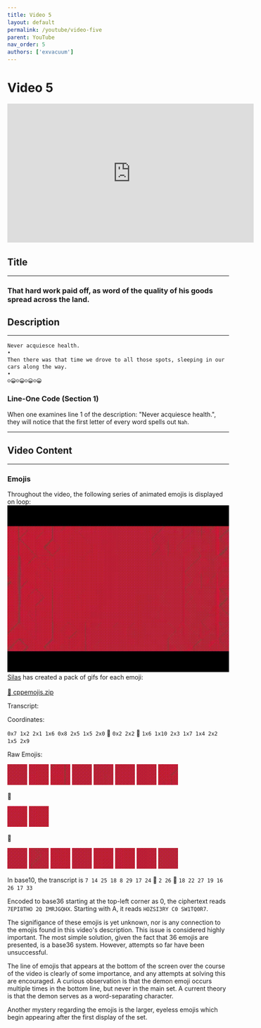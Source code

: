 ```yaml
---
title: Video 5
layout: default
permalink: /youtube/video-five
parent: YouTube
nav_order: 5
authors: ['exvacuum']
---
```


# Video 5
<iframe width="560" height="315" src="https://www.youtube.com/embed/epEQbVw1Gy4" frameborder="0" allow="accelerometer; autoplay; encrypted-media; gyroscope; picture-in-picture" allowfullscreen></iframe>

## Title

---

### That hard work paid off, as word of the quality of his goods spread across the land.

## Description

---

```
Never acquiesce health.
•
Then there was that time we drove to all those spots, sleeping in our cars along the way.
•
☺😀☺😀☺😀☺😀
```

### Line-One Code (Section 1)
When one examines line 1 of the description: "Never acquiesce health.", they will notice that the first letter of every word spells out `Nah`.

---

## Video Content

---

### Emojis

Throughout the video, the following series of animated emojis is displayed on loop:
<br>
![](../assets/img/vid5emojis.gif)
<br>
[Silas](https://github.com/exvacuum) has created a pack of gifs for each emoji:
<br><br>
[:floppy_disk: cppemojis.zip](../assets/img/cppemojis/cppemojis.zip)

Transcript:

Coordinates:

`0x7 1x2 2x1 1x6 0x8 2x5 1x5 2x0` :imp: `0x2 2x2` :imp: `1x6 1x10 2x3 1x7 1x4 2x2 1x5 2x9`


Raw Emojis:

![](../assets/img/cppemojis/0x7.gif) ![](../assets/img/cppemojis/1x2.gif) ![](../assets/img/cppemojis/2x1.gif) ![](../assets/img/cppemojis/1x6.gif)
![](../assets/img/cppemojis/0x8.gif) ![](../assets/img/cppemojis/2x5.gif) ![](../assets/img/cppemojis/1x5.gif) ![](../assets/img/cppemojis/2x0.gif)

:imp:

![](../assets/img/cppemojis/0x2.gif) ![](../assets/img/cppemojis/2x2.gif)

:imp:

![](../assets/img/cppemojis/1x6.gif) ![](../assets/img/cppemojis/1x10.gif) ![](../assets/img/cppemojis/2x3.gif) ![](../assets/img/cppemojis/1x7.gif) 
![](../assets/img/cppemojis/1x4.gif) ![](../assets/img/cppemojis/2x2.gif) ![](../assets/img/cppemojis/1x5.gif) ![](../assets/img/cppemojis/2x9.gif)

In base10, the transcript is `7 14 25 18 8 29 17 24` :imp:  `2 26` :imp: `18 22 27 19 16 26 17 33`

Encoded to base36 starting at the top-left corner as 0, the ciphertext reads `7EPI8THO 2Q IMRJGQHX`. Starting with A, it reads `HOZSI3RY C0 SW1TQ0R7`.

The signifigance of these emojis is yet unknown, nor is any connection to the emojis found in this video's description. This issue is considered highly important. The most simple solution, given the fact that 36 emojis are presented, is a base36 system. However, attempts so far have been unsuccessful.

The line of emojis that appears at the bottom of the screen over the course of the video is clearly of some importance, and any attempts at solving this are encouraged. A curious observation is that the demon emoji occurs multiple times in the bottom line, but never in the main set. A current theory is that the demon serves as a word-separating character.

Another mystery regarding the emojis is the larger, eyeless emojis which begin appearing after the first display of the set.